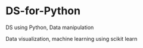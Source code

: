 # DS-for-Python
DS using Python, Data manipulation 

Data visualization, machine learning using scikit learn
